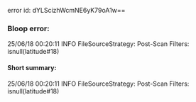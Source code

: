 error id: dYLScizhWcmNE6yK79oA1w==
### Bloop error:

25/06/18 00:20:11 INFO FileSourceStrategy: Post-Scan Filters: isnull(latitude#18)
#### Short summary: 

25/06/18 00:20:11 INFO FileSourceStrategy: Post-Scan Filters: isnull(latitude#18)